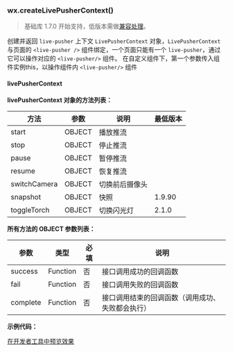 <!-- https://developers.weixin.qq.com/miniprogram/dev/api/api-live-pusher.html -->

### wx.createLivePusherContext()

> 基础库 1.7.0 开始支持，低版本需做[兼容处理](https://developers.weixin.qq.com/miniprogram/dev/framework/compatibility.html)。

创建并返回 `live-pusher` 上下文 `LivePusherContext` 对象，`LivePusherContext` 与页面的 `<live-pusher />` 组件绑定，一个页面只能有一个 `live-pusher`，通过它可以操作对应的 `<live-pusher/>` 组件。 在自定义组件下，第一个参数传入组件实例this，以操作组件内 `<live-pusher/>` 组件

#### livePusherContext

**livePusherContext 对象的方法列表：**

  方法           |  参数     |  说明      |  最低版本 
-----------------|-----------|------------|-----------
  start          |  OBJECT   |  播放推流  |           
  stop           |  OBJECT   |  停止推流  |           
  pause          |  OBJECT   |  暂停推流  |           
  resume         |  OBJECT   |  恢复推流  |           
  switchCamera   |  OBJECT   |切换前后摄像头|           
  snapshot       |  OBJECT   |  快照      |  1.9.90   
  toggleTorch    |  OBJECT   | 切换闪光灯 |  2.1.0    

**所有方法的 OBJECT 参数列表：**

  参数       |  类型       |  必填 |  说明                       
-------------|-------------|-------|-----------------------------
  success    |  Function   |  否   |  接口调用成功的回调函数     
  fail       |  Function   |  否   |  接口调用失败的回调函数     
  complete   |  Function   |  否   |接口调用结束的回调函数（调用成功、失败都会执行）

**示例代码：**

[在开发者工具中预览效果](wechatide://minicode/KvWD9mmA62Yk "在开发者工具中预览效果")
